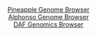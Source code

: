 <div id="Pineapple_Genome_Browser" align="center">
  <a href="https://igv.org/app/?sessionURL=blob:zZJRa9swFIX_i6BlA8eW7MauDWEkbZp0WbPR4DhrKUa2ZVuNLXmSHDcJ.e_TwsZeVmgeNgZ6kC5XuuccfXuwIUJSzkAAbBP1TYSAAWTJuwWum4rMcU0kCHJcSWIAQXIiCEsJCPYgx1Lh8P6Tvlkq1cjAsqhqejVmBTelY.Ia7zjDnTRTXltXvKpwwgVWXEhrJPCGW7TY9DqS4KYx9WzH7FsZVtjCVVNyJrnVEFbEnX4v_lWKC8J4TeK6rRQ9Coi1Hq0xM3P8YRgthmlKpJyR7W02GM5uh0tnHD5M3KuH8PM0Ct3ofEELhlUryGCymLObls_Ic1GgRj5046ildyy6Lu7OnOvz8UtDBZED5KFLx0V939XBUJaRl__Js170RN_z3cd8OV2FkzN7JCrXzr.G0fzC_uLthBO.4vxggIqnrSYBpKXwAgQNB7pG33Z7P7bo0oDQ1_kITkHw.GQAJXC61u2Pe6C2jeYFSPKtPaJjAC4yIkDQ8yH0kO_b_QvvAvo.Ohh70Irq74V7E977HrSHtu3GOa2UhjmLJWukiRkzN2luFrsT04STFexEVo9fnt38eVmNWJnT.XjuLi__mKWn_evRxw_URt.i6J9w9xYhpkpOhW0Urt31tliVMIHTab0qJ3UnFV1nyevxnBZNzkWNle7XFX38SdsGC4qZ0oUNlTShFVXbSKfIOxAg29HQgpRXXFMIRJG8gwY0UB.._w2nc3g6fAc-">Pineapple Genome Browser</a>
</div>
<div id="Alphonso_Genome_Browser" align="center">
  <a href="https://igv.org/app/?sessionURL=blob:zZJRT9swFIX_i6WhTUoTO2nSJBKaWqArZQxoVTJAKHISJ_VwbGO7KbTqf5.HNu2FSfRh0yQ_2FfXvuccf1vQEaWp4CAFvotCFyHgAL0U6zluJSNfcEs0SGvMNHGAIjVRhJcEpFtQY23wYvbZ3lwaI3XqedTIXot5I1wduLjFG8HxWrulaL0jwRguhMJGKO2NFO6ER5uutyYFltK1swM39CpssIeZXAquhScJb_K1fS__VcobwkVL8nbFDH0RkFs9VmPl1vjjMJsPy5JofUaeT6vD4dnp8Do4Wdx.io5uFxeTbBFlB3PacGxWihxeTlYbdnw94f2LpzEas.bq4fb8ElIZi3fB8cHJk6SK6EM0QHEQoTCObTCUV.Tpf_JsF93T940eb7L4YXLVhXExNvO6ak5iPb44E_1XfSdg5wAmypXlAJRLNUgRdAIYOaEf9X5sUexAmNh0lKAgvbt3gFG4fLDtd1tgnqWlBWjyuHoBxwFCVUSBtJdAOEBJ4of9QR8mCdo5W7BS7O9FO17MkgH0h74f5TVlxqJc5ZpL7WLO3a6s3WazZ5ZTkSVFdR4fbyZZIEdTLmdLTus66s7_kKUD7OiX77NG36Lon1D3FiGuKfZFbUhH0VTCb9X6ana5vFnMukHSfB1VWdW8Fk8Crdn9oqmFarGx_bZijz9p67CimBtb6KimBWXUPGc2RbEGKfIDCy0oBROWQqCa4j10oINC.OE3nMHufvcd">Alphonso Genome Browser</a>
</div>


<div id="DAF_Genomics_Browser" align="center">
  <a href="https://igv.org/app/?sessionURL=blob:tZFra9swFIb_iyD95Jtkx64NYbhpmmbZutLgZkspQbWPYy.W5Erykjbkv094HYONMgYdSELiXN5X5zmgbyBVLThKEHHw0MEYWUhVYregrG3gijJQKClpo8BCEkqQwHNAyQGVVGma3XwwlZXWrUpct6ClvQEuWJ0rR_kObW0lOl2BSbWJQxl9FpzulJMLZpI1dWnTVoIr4dI8B6Vsz22Bb9Y7ao6fsXXfEtasa3Tdq66NCWOscEpq3Na8gP1fjPwHZbPqd.lykfb1c3iaFaN0Pktv_Um2mobjVfbpcpmFy5NFveFUdxJG4YBc8DM8IGd7XF9mRUmK7fv5.XgRLrcPn78M_POTyb6tJagRjvCpH.IgxOhooUbkncGA8kriBAdWRE4tEgT2y9UfhmYOUtQoubu3kJY035r0uwPST62BhRQ8dj03CwlZgESJHXtehOOYDIMo8OIYH60D6mTzxjQvsps48khKSOg8UGb0y7rpR2iE_gy.FcrfOpv9r6hYNN5MP66up7NJG9_CdPWV7OLSkFOTq.0roCz06sdKIRnVJvTj.YKFNkaPAde_uPjH..N3">DAF Genomics Browser</a>
</div>
